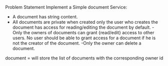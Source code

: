 Problem Statement
Implement a Simple document Service:
- A document has string content.
- All documents are private when created only the user who creates the document has access for reading/editing the document by default.
-Only the owners of documents can grant {read/edit} access to other users. No user should be able to grant access for a document if he is not the creator of the document.
-Only the owner can delete a document.



document = will store the list of documents with the corresponding owner id
